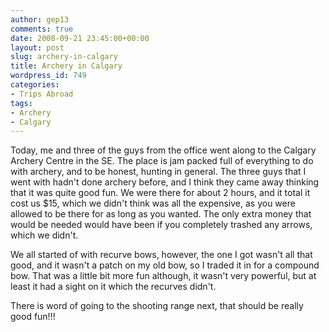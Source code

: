 ```yaml
---
author: gep13
comments: true
date: 2008-09-21 23:45:00+00:00
layout: post
slug: archery-in-calgary
title: Archery in Calgary
wordpress_id: 749
categories:
- Trips Abroad
tags:
- Archery
- Calgary
---
```


Today, me and three of the guys from the office went along to the Calgary Archery Centre in the SE. The place is jam packed full of everything to do with archery, and to be honest, hunting in general. The three guys that I went with hadn't done archery before, and I think they came away thinking that it was quite good fun. We were there for about 2 hours, and it total it cost us $15, which we didn't think was all the expensive, as you were allowed to be there for as long as you wanted. The only extra money that would be needed would have been if you completely trashed any arrows, which we didn't.

 

We all started of with recurve bows, however, the one I got wasn't all that good, and it wasn't a patch on my old bow, so I traded it in for a compound bow. That was a little bit more fun although, it wasn't very powerful, but at least it had a sight on it which the recurves didn't.

 

There is word of going to the shooting range next, that should be really good fun!!!

